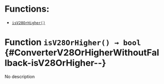 # Functions:

- [`isV28OrHigher()`](#ConverterV28OrHigherWithoutFallback-isV28OrHigher--)

# Function `isV28OrHigher() → bool` {#ConverterV28OrHigherWithoutFallback-isV28OrHigher--}

No description
